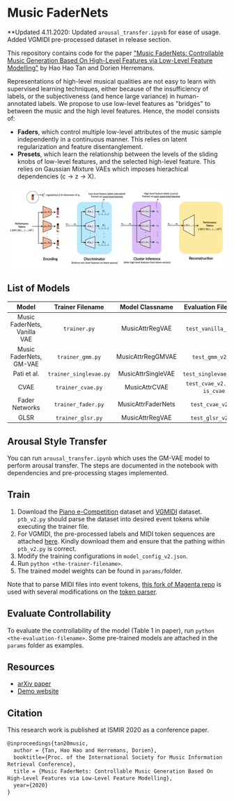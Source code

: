 # Music FaderNets

**Updated 4.11.2020: Updated `arousal_transfer.ipynb` for ease of usage. Added VGMIDI pre-processed dataset in release section.

This repository contains code for the paper ["Music FaderNets: Controllable Music Generation Based On High-Level Features via Low-Level Feature Modelling"](https://arxiv.org/abs/2007.15474) by Hao Hao Tan and Dorien Herremans.  

Representations of high-level musical qualities are not easy to learn with supervised learning techniques, either because of the insufficiency of labels, or the subjectiveness (and hence large variance) in human-annotated labels. We propose to use low-level features as "bridges" to between the music and the high level features. Hence, the model consists of:

- **Faders**, which control multiple low-level attributes of the music sample independently in a continuous manner. This relies on latent regularization and feature disentanglement.
- **Presets**, which learn the relationship between the levels of the sliding knobs of low-level features, and the selected high-level feature. This relies on Gaussian Mixture VAEs which imposes hierachical dependencies (c → z → X).

![](img/fader-architecture.png)

## List of Models

|             Model            |   Trainer Filename   |   Model Classname  |    Evaluation Filename    |
|:----------------------------:|:--------------------:|:------------------:|:-------------------------:|
| Music FaderNets, Vanilla VAE |      `trainer.py`      |   MusicAttrRegVAE  |     `test_vanilla_v2.py`    |
|    Music FaderNets, GM-VAE   |    `trainer_gmm.py`   |  MusicAttrRegGMVAE |       `test_gmm_v2.py`      |
|          Pati et al.         | `trainer_singlevae.py` | MusicAttrSingleVAE |    `test_singlevae_v2.py`   |
|             CVAE             |    `trainer_cvae.py`   |    MusicAttrCVAE   | `test_cvae_v2.py --is_cvae` |
|        Fader Networks        |   `trainer_fader.py`   | MusicAttrFaderNets |      `test_cvae_v2.py`      |
|             GLSR             |    `trainer_glsr.py`   |   MusicAttrRegVAE  |      `test_glsr_v2.py`      |

## Arousal Style Transfer
You can run `arousal_transfer.ipynb` which uses the GM-VAE model to perform arousal transfer. The steps are documented in the notebook with dependencies and pre-processing stages implemented.

## Train

1. Download the [Piano e-Competition](https://github.com/jason9693/MusicTransformer-tensorflow2.0/blob/master/dataset/scripts/ecomp_piano_downloader.sh) dataset and [VGMIDI](https://github.com/lucasnfe/vgmidi) dataset. `ptb_v2.py` should parse the dataset into desired event tokens while executing the trainer file.
2. For VGMIDI, the pre-processed labels and MIDI token sequences are attached [here](https://github.com/gudgud96/music-fader-nets/releases). Kindly download them and ensure that the pathing within `ptb_v2.py` is correct.
3. Modify the training configurations in `model_config_v2.json`.
4. Run `python <the-trainer-filename>`.
5. The trained model weights can be found in `params/`folder.

Note that to parse MIDI files into event tokens, [this fork of Magenta repo](https://github.com/gudgud96/magenta) is used with several modifications on the [token parser](https://github.com/gudgud96/magenta/tree/master/magenta).

## Evaluate Controllability

To evaluate the controllability of the model (Table 1 in paper), run `python <the-evaluation-filename>`. Some pre-trained models are attached in the `params` folder as examples.

## Resources
- [arXiv paper](https://arxiv.org/abs/2007.15474)
- [Demo website](https://music-fadernets.github.io/)

## Citation

This research work is published at ISMIR 2020 as a conference paper.

```
@inproceedings{tan20music,
  author = {Tan, Hao Hao and Herremans, Dorien},
  booktitle={Proc. of the International Society for Music Information Retrieval Conference},
  title = {Music FaderNets: Controllable Music Generation Based On High-Level Features via Low-Level Feature Modelling},
  year={2020}
}
```
